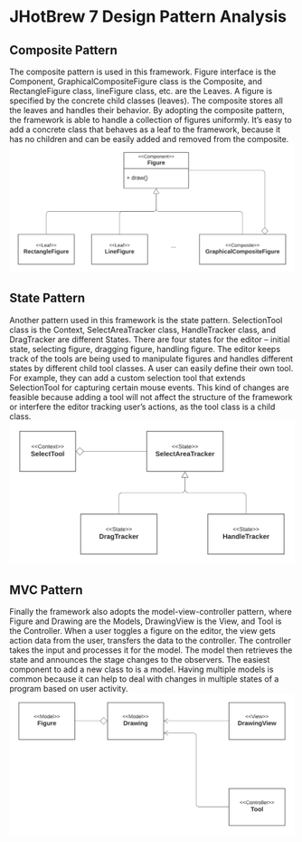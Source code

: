 # JHotBrew 7 Design Pattern Analysis

## Composite Pattern
The composite pattern is used in this framework. Figure interface is the Component, GraphicalCompositeFigure class is the Composite, and RectangleFigure class, lineFigure class, etc. are the Leaves.
A figure is specified by the concrete child classes (leaves). The composite stores all the leaves and handles their behavior. By adopting the composite pattern, the framework is able to handle a collection of figures uniformly.
It’s easy to add a concrete class that behaves as a leaf to the framework, because it has no children and can be easily added and removed from the composite.
![UML](https://raw.githubusercontent.com/lanyshi/software-design-patterns/main/src/main/jhotbrew7/composite_uml.png)

## State Pattern
Another pattern used in this framework is the state pattern. SelectionTool class is the Context, SelectAreaTracker class, HandleTracker class, and DragTracker are different States. There are four states for the editor – initial state, selecting figure, dragging figure, handling figure. The editor keeps track of the tools are being used to manipulate figures and handles different states by different child tool classes.
A user can easily define their own tool. For example, they can add a custom selection tool that extends SelectionTool for capturing certain mouse events. This kind of changes are feasible because adding a tool will not affect the structure of the framework or interfere the editor tracking user’s actions, as the tool class is a child class.
![UML](https://raw.githubusercontent.com/lanyshi/software-design-patterns/main/src/main/jhotbrew7/state_uml.png)

## MVC Pattern
Finally the framework also adopts the model-view-controller pattern, where Figure and Drawing are the Models, DrawingView is the View, and Tool is the Controller.
When a user toggles a figure on the editor, the view gets action data from the user, transfers the data to the controller. The controller takes the input and processes it for the model. The model then retrieves the state and announces the stage changes to the observers.
The easiest component to add a new class to is a model. Having multiple models is common because it can help to deal with changes in multiple states of a program based on user activity.
![UML](https://raw.githubusercontent.com/lanyshi/software-design-patterns/main/src/main/jhotbrew7/mvc_uml.png)
